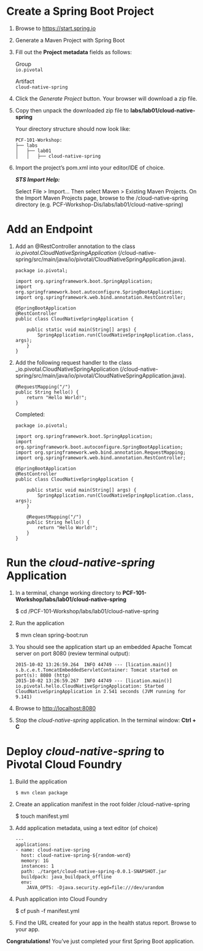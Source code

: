 Create a Spring Boot Project
============================

1.  Browse to <https://start.spring.io>

2.  Generate a Maven Project with Spring Boot

3.  Fill out the **Project metadata** fields as follows:

    Group  
    `io.pivotal`

    Artifact  
    `cloud-native-spring`

4.  Click the *Generate Project* button. Your browser will download a
    zip file.

5.  Copy then unpack the downloaded zip file to
    **labs/lab01/cloud-native-spring**

    Your directory structure should now look like:

        PCF-101-Workshop:
        ├── labs
        │   ├── lab01
        │   │   ├── cloud-native-spring

6.  Import the project’s pom.xml into your editor/IDE of choice.

    ***STS Import Help:***

    Select File &gt; Import… Then select Maven &gt; Existing Maven
    Projects. On the Import Maven Projects page, browse to the
    /cloud-native-spring directory (e.g.
    PCF-Workshop-Dis/labs/lab01/cloud-native-spring)

Add an Endpoint
===============

1.  Add an @RestController annotation to the class
    *io.pivotal.CloudNativeSpringApplication*
    (/cloud-native-spring/src/main/java/io/pivotal/CloudNativeSpringApplication.java).

        package io.pivotal;

        import org.springframework.boot.SpringApplication;
        import org.springframework.boot.autoconfigure.SpringBootApplication;
        import org.springframework.web.bind.annotation.RestController;

        @SpringBootApplication
        @RestController
        public class CloudNativeSpringApplication {

            public static void main(String[] args) {
                SpringApplication.run(CloudNativeSpringApplication.class, args);
            }
        }

2.  Add the following request handler to the class
    \_io.pivotal.CloudNativeSpringApplication
    (/cloud-native-spring/src/main/java/io/pivotal/CloudNativeSpringApplication.java).

        @RequestMapping("/")
        public String hello() {
            return "Hello World!";
        }

    Completed:

        package io.pivotal;

        import org.springframework.boot.SpringApplication;
        import org.springframework.boot.autoconfigure.SpringBootApplication;
        import org.springframework.web.bind.annotation.RequestMapping;
        import org.springframework.web.bind.annotation.RestController;

        @SpringBootApplication
        @RestController
        public class CloudNativeSpringApplication {

            public static void main(String[] args) {
                SpringApplication.run(CloudNativeSpringApplication.class, args);
            }

            @RequestMapping("/")
            public String hello() {
                return "Hello World!";
            }
        }

Run the *cloud-native-spring* Application
=========================================

1.  In a terminal, change working directory to
    **PCF-101-Workshop/labs/lab01/cloud-native-spring**

    $ cd /PCF-101-Workshop/labs/lab01/cloud-native-spring

2.  Run the application

    $ mvn clean spring-boot:run

3.  You should see the application start up an embedded Apache Tomcat
    server on port 8080 (review terminal output):

        2015-10-02 13:26:59.264  INFO 44749 --- [lication.main()] s.b.c.e.t.TomcatEmbeddedServletContainer: Tomcat started on port(s): 8080 (http)
        2015-10-02 13:26:59.267  INFO 44749 --- [lication.main()] io.pivotal.hello.CloudNativeSpringApplication: Started CloudNativeSpringApplication in 2.541 seconds (JVM running for 9.141)

4.  Browse to <http://localhost:8080>

5.  Stop the *cloud-native-spring* application. In the terminal window:
    **Ctrl + C**

Deploy *cloud-native-spring* to Pivotal Cloud Foundry
=====================================================

1.  Build the application

        $ mvn clean package

2.  Create an application manifest in the root folder
    /cloud-native-spring

    $ touch manifest.yml

3.  Add application metadata, using a text editor (of choice)

        ---
        applications:
        - name: cloud-native-spring
          host: cloud-native-spring-${random-word}
          memory: 1G
          instances: 1
          path: ./target/cloud-native-spring-0.0.1-SNAPSHOT.jar
          buildpack: java_buildpack_offline
          env:
            JAVA_OPTS: -Djava.security.egd=file:///dev/urandom

4.  Push application into Cloud Foundry

    $ cf push -f manifest.yml

5.  Find the URL created for your app in the health status report.
    Browse to your app.

**Congratulations!** You’ve just completed your first Spring Boot
application.
